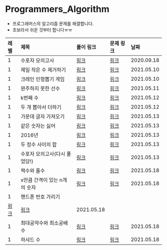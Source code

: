 # Programmers_Algorithm

- 프로그래머스의 알고리즘 문제를 해결합니다.
- 초보라서 쉬운 것부터 합니다ㅠㅠ

|레벨|제목|풀이 링크|문제 링크|날짜|
|:------|:------|:------|:------|:-----|
|1|수포자 모의고사|[링크](https://github.com/threegenie/Programmers_Algorithm/blob/master/score.py)|[링크](https://programmers.co.kr/learn/courses/30/lessons/42840)|2020.09.18|
|1|제일 작은 수 제거하기|[링크](https://github.com/threegenie/Programmers_Algorithm/blob/master/%EC%A0%9C%EC%9D%BC_%EC%9E%91%EC%9D%80_%EC%88%98_%EC%A0%9C%EA%B1%B0%ED%95%98%EA%B8%B0.ipynb)|[링크](https://programmers.co.kr/learn/courses/30/lessons/12935?language=python3)|2021.05.10|
|1|크레인 인형뽑기 게임|[링크](https://github.com/threegenie/Programmers_Algorithm/blob/master/%ED%81%AC%EB%A0%88%EC%9D%B8_%EC%9D%B8%ED%98%95%EB%BD%91%EA%B8%B0_%EA%B2%8C%EC%9E%84.ipynb)|[링크](https://programmers.co.kr/learn/courses/30/lessons/64061?language=python3)|2021.05.10|
|1|완주하지 못한 선수|[링크](https://github.com/threegenie/Programmers_Algorithm/blob/master/%EC%99%84%EC%A3%BC%ED%95%98%EC%A7%80_%EB%AA%BB%ED%95%9C_%EC%84%A0%EC%88%98.ipynb)|[링크](https://programmers.co.kr/learn/courses/30/lessons/42576)|2021.05.11|
|1|k번째 수|[링크](https://github.com/threegenie/Programmers_Algorithm/blob/master/k%EB%B2%88%EC%A7%B8%20%EC%88%98.py)|[링크](https://programmers.co.kr/learn/courses/30/lessons/42748)|2021.05.12|
|1|두 개 뽑아서 더하기|[링크](https://github.com/threegenie/Programmers_Algorithm/blob/master/%EB%91%90%20%EA%B0%9C%20%EB%BD%91%EC%95%84%EC%84%9C%20%EB%8D%94%ED%95%98%EA%B8%B0.py)|[링크](https://programmers.co.kr/learn/courses/30/lessons/68644)|2021.05.12|
|1|가운데 글자 가져오기|[링크](https://github.com/threegenie/Programmers_Algorithm/blob/master/%EA%B0%80%EC%9A%B4%EB%8D%B0_%EA%B8%80%EC%9E%90_%EA%B0%80%EC%A0%B8%EC%98%A4%EA%B8%B0.ipynb)|[링크](https://programmers.co.kr/learn/courses/30/lessons/12903)|2021.05.13|
|1|같은 숫자는 싫어|[링크](https://github.com/threegenie/Programmers_Algorithm/blob/master/%EA%B0%99%EC%9D%80_%EC%88%AB%EC%9E%90%EB%8A%94_%EC%8B%AB%EC%96%B4.ipynb)|[링크](https://programmers.co.kr/learn/courses/30/lessons/12906)|2021.05.13|
|1|2016년|[링크](https://github.com/threegenie/Programmers_Algorithm/blob/master/2016%EB%85%84.ipynb)|[링크](https://programmers.co.kr/learn/courses/30/lessons/12901)|2021.05.13|
|1|두 정수 사이의 합|[링크](https://github.com/threegenie/Programmers_Algorithm/blob/master/%EB%91%90_%EC%A0%95%EC%88%98_%EC%82%AC%EC%9D%B4%EC%9D%98_%ED%95%A9.ipynb)|[링크](https://programmers.co.kr/learn/courses/30/lessons/12912)|2021.05.13|
|1|수포자 모의고사(다시 풀었당!)|[링크](https://github.com/threegenie/Programmers_Algorithm/blob/master/%EB%AA%A8%EC%9D%98%EA%B3%A0%EC%82%AC.py)|[링크](https://programmers.co.kr/learn/courses/30/lessons/42840)|2021.05.13|
|1|짝수와 홀수|[링크](https://github.com/threegenie/Programmers_Algorithm/blob/master/%EC%A7%9D%EC%88%98%EC%99%80%20%ED%99%80%EC%88%98.py)|[링크](https://programmers.co.kr/learn/courses/30/lessons/12937)|2021.05.18|
|1|x만큼 간격이 있는 n개의 숫자|[링크](https://github.com/threegenie/Programmers_Algorithm/blob/master/x%EB%A7%8C%ED%81%BC%20%EA%B0%84%EA%B2%A9%EC%9D%B4%20%EC%9E%88%EB%8A%94%20n%EA%B0%9C%EC%9D%98%20%EC%88%AB%EC%9E%90.py)|[링크](https://programmers.co.kr/learn/courses/30/lessons/12954)|2021.05.18|
|1|핸드폰 번호 가리기
|[링크](https://github.com/threegenie/Programmers_Algorithm/blob/master/%ED%95%B8%EB%93%9C%ED%8F%B0%20%EB%B2%88%ED%98%B8%20%EA%B0%80%EB%A6%AC%EA%B8%B0.py)|[링크](https://programmers.co.kr/learn/courses/30/lessons/12948)|2021.05.18|
|1|최대공약수와 최소공배수|[링크](https://github.com/threegenie/Programmers_Algorithm/blob/master/%EC%B5%9C%EB%8C%80%EA%B3%B5%EC%95%BD%EC%88%98%EC%99%80%20%EC%B5%9C%EC%86%8C%EA%B3%B5%EB%B0%B0%EC%88%98.py)|[링크](https://programmers.co.kr/learn/courses/30/lessons/12940)|2021.05.18|
|1|하샤드 수|[링크](https://github.com/threegenie/Programmers_Algorithm/blob/master/%ED%95%98%EC%83%A4%EB%93%9C%20%EC%88%98.py)|[링크](https://programmers.co.kr/learn/courses/30/lessons/12947)|2021.05.18|
